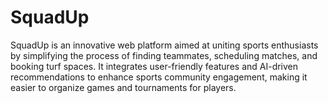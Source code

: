 # SquadUp
SquadUp is an innovative web platform aimed at uniting sports enthusiasts by simplifying the process of finding teammates, scheduling matches, and booking turf spaces. It integrates user-friendly features and AI-driven recommendations to enhance sports community engagement, making it easier to organize games and tournaments for players.
